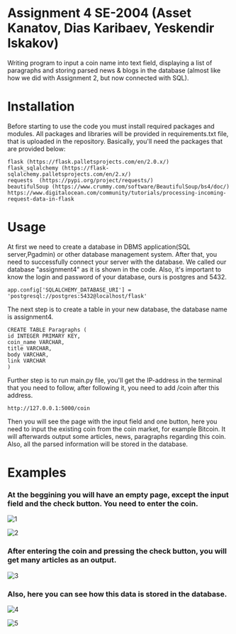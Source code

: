 # Assignment 4 SE-2004 (Asset Kanatov, Dias Karibaev, Yeskendir Iskakov)
Writing program to input a coin name into text field, displaying a list of paragraphs and storing parsed news & blogs in the database (almost like how we did with Assignment 2, but now connected with SQL).
# Installation
Before starting to use the code you must install required packages and modules. All packages and libraries will be provided in requirements.txt file, that is uploaded in the repository. Basically, you'll need the packages that are provided below:
```
flask (https://flask.palletsprojects.com/en/2.0.x/)
flask_sqlalchemy (https://flask-sqlalchemy.palletsprojects.com/en/2.x/)
requests  (https://pypi.org/project/requests/)
beautifulSoup (https://www.crummy.com/software/BeautifulSoup/bs4/doc/)
https://www.digitalocean.com/community/tutorials/processing-incoming-request-data-in-flask
```
# Usage
At first we need to create a database in DBMS application(SQL server,Pgadmin) or other database management system. After that, you need to successfully connect your server with the database. We called our database "assignment4" as it is shown in the code. Also, it's important to know the login and password of your database, ours is postgres and 5432.
```
app.config['SQLALCHEMY_DATABASE_URI'] = 'postgresql://postgres:5432@localhost/flask'
```
The next step is to create a table in your new database, the database name is assignment4.
```
CREATE TABLE Paragraphs (
id INTEGER PRIMARY KEY,
coin_name VARCHAR,
title VARCHAR,
body VARCHAR, 
link VARCHAR
)
```
Further step is to run main.py file, you'll get the IP-address in the terminal that you need to follow, after following it, you need to add /coin after this address. 
```
http://127.0.0.1:5000/coin
```
Then you will see the page with the input field and one button, here you need to input the existing coin from the coin market, for example Bitcoin. It will afterwards output some articles, news, paragraphs regarding this coin. Also, all the parsed information will be stored in the database.

# Examples
### At the beggining you will have an empty page, except the input field and the check button. You need to enter the coin.
![1](https://user-images.githubusercontent.com/82859085/141158434-d9e2920f-cc20-4ec9-9b7b-e022bbcef0b7.PNG)

![2](https://user-images.githubusercontent.com/82859085/141158683-93e8dedd-91a8-4661-87b5-e1612212dd79.PNG)

### After entering the coin and pressing the check button, you will get many articles as an output.

![3](https://user-images.githubusercontent.com/82859085/141158847-073a2866-aa4d-49f7-9e26-6eaa075fdaab.PNG)

### Also, here you can see how this data is stored in the database.


![4](https://user-images.githubusercontent.com/82859085/141159166-f7105955-7309-4790-816c-f1f89d9ede23.PNG)

![5](https://user-images.githubusercontent.com/82859085/141159315-e02333b7-bc2c-48e7-ba1c-2815df71337e.PNG)





